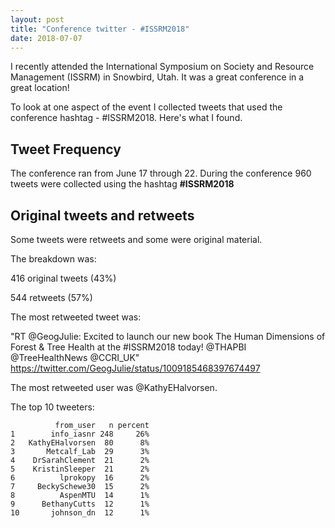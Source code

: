 ```yaml
---
layout: post
title: "Conference twitter - #ISSRM2018"
date: 2018-07-07
---
```


I recently attended the International Symposium on Society and Resource Management (ISSRM) in Snowbird, Utah. It was a great conference in a great location!

To look at one aspect of the event I collected tweets that used the conference hashtag - #ISSRM2018. Here's what I found.


## Tweet Frequency

The conference ran from June 17 through 22. During the conference 960 tweets were collected using the hashtag **#ISSRM2018**

## Original tweets and retweets

Some tweets were retweets and some were original material.

The breakdown was:

416 original tweets (43%)

544 retweets (57%)

The most retweeted tweet was:

"RT @GeogJulie: Excited to launch our new book The Human Dimensions of Forest & Tree Health at the #ISSRM2018 today! @THAPBI @TreeHealthNews @CCRI_UK" https://twitter.com/GeogJulie/status/1009185468397674497

The most retweeted user was @KathyEHalvorsen.

The top 10 tweeters:

              from_user   n percent
    1        info_iasnr 248     26%
    2   KathyEHalvorsen  80      8%
    3       Metcalf_Lab  29      3%
    4    DrSarahClement  21      2%
    5    KristinSleeper  21      2%
    6          lprokopy  16      2%
    7     BeckySchewe30  15      2%
    8          AspenMTU  14      1%
    9      BethanyCutts  12      1%
    10       johnson_dn  12      1%
